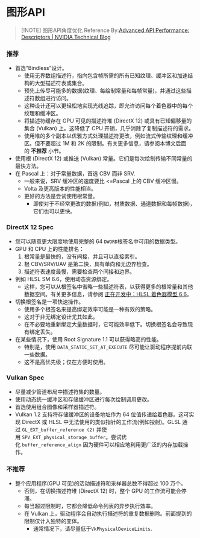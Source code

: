 # 图形API

> [!NOTE] 图形API角度优化
> Reference By:[Advanced API Performance: Descriptors | NVIDIA Technical Blog](https://developer.nvidia.com/blog/advanced-api-performance-descriptors/)
### 推荐
- 首选“Bindless”设计。
    - 使用无界数组描述符，指向包含帧所需的所有已知纹理、缓冲区和加速结构的大型描述符表或集合。
    - 预先上传尽可能多的数据(纹理、每绘制常量和每帧常量)，并通过这些描述符数组进行访问。
    - 这种设计还可以更轻松地实现光线追踪，即允许访问每个着色器中的每个纹理和缓冲区。
    - 将描述符缓存在 GPU 可见的描述符堆 (DirectX 12) 或具有已知偏移量的集合 (Vulkan) 上。这降低了 CPU 开销，几乎消除了复制描述符的需求。
    - 使用堆的多个副本以优雅方式处理描述符更改，例如流式传输纹理和缓冲区。但不要超过 1M 和 2K 的限制。有关更多信息，请参阅本博文后面的 **不推荐** 小节。
- 使用根 (DirectX 12) 或推送 (Vulkan) 常量。它们是每次绘制传输不同常量的最快方法。
- 在 Pascal 上：对于常量数据，首选 CBV 而非 SRV.
    - 一般来说，SRV 缓冲区的速度要比 <=Pascal 上的 CBV 缓冲区慢。
    - Volta 及更高版本的性能相当。
    - 更好的方法是尝试使用根常量。
        - 即使对于不经常更改的数据(例如，材质数据、通道数据和每帧数据)，它们也可以更快。
### DirectX 12 Spec
- 您可以随意更大限度地使用完整的 64 `DWORD`根签名中可用的数据类型。
- GPU 和 CPU 上的性能排名：
    1. 根常量是最快的，没有间接，并且可以直接索引。
    2. 根 CBV/SRV/UAV 是第二快，具有单向和无边界检查。
    3. 描述符表速度最慢，需要检查两个间接和边界。
- 例如 HLSL SM 6.6，使用动态资源绑定。
    - 这样，您可以从根签名中省略一些描述符表，以获得更多的根常量和其他数据空间。有关更多信息，请参阅 [正在开发中：HLSL 着色器模型 6.6](https://devblogs.microsoft.com/directx/in-the-works-hlsl-shader-model-6-6/)。
- 切换根签名是一项快速操作。
    - 使用多个根签名来提高绑定效率可能是一种有效的策略。
    - 这对于非无绑定设计尤其如此。
    - 在不必要地重新绑定大量数据时，它可能效率低下。切换根签名会导致现有绑定丢失。
- 在某些情况下，使用 Root Signature 1.1 可以获得略高的性能。
    - 特别是，使用 `DATA_STATIC_SET_AT_EXECUTE` 尽可能让驱动程序提前内联一些数据。
    - 这不是高优先级；仅在方便时使用。
### Vulkan Spec
- 尽量减少管道布局中描述符集的数量。
- 使用动态统一缓冲区和存储缓冲区进行每次绘制调用更改。
- 首选使用组合图像和采样器描述符。
- Vulkan 1.2 支持将存储缓冲区的设备地址作为 64 位值传递给着色器。这可实现 DirectX 或 HLSL 中无法使用的类似指针的工作流(例如投射)。GLSL 通过 `GL_EXT_buffer_reference (2)` 并使用 `SPV_EXT_physical_storage_buffer`。尝试优化 `buffer_reference_align` 因为硬件可以相应地利用更广泛的内存加载操作。

### 不推荐
- 整个应用程序(GPU 可见)的活动描述符和采样器总数不得超过 100 万个。
    - 否则，在切换描述符堆 (DirectX 12) 时，整个 GPU 的工作流可能会停滞。
    - 每当超过限制时，它都会降低命令列表的异步执行效率。
    - 在 Vulkan 上，驱动程序会自动执行描述符的重复数据删除。前面提到的限制仅计入独特的变体。
        - 通常情况下，请尽量低于`VkPhysicalDeviceLimits`.
